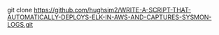 git clone https://github.com/hughsim2/WRITE-A-SCRIPT-THAT-AUTOMATICALLY-DEPLOYS-ELK-IN-AWS-AND-CAPTURES-SYSMON-LOGS.git
